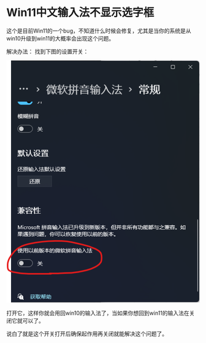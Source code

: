 # Win11中文输入法不显示选字框

这个是目前Win11的一个bug，不知道什么时候会修复，尤其是当你的系统是从win10升级到win11的大概率会出现这个问题。

解决办法：
找到下图的设置开关：

![](asset/Chinese-InputMethod-Engine.png)

打开它，这样你就会用回win10的输入法了，当如果你想回到win11的输入法在关闭它就可以了。

说白了就是这个开关打开后确保起作用再关闭就能解决这个问题了。
